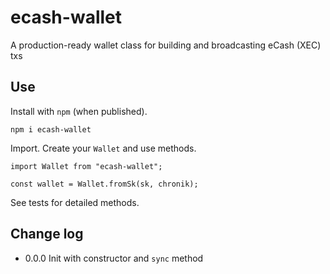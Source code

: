 # ecash-wallet

A production-ready wallet class for building and broadcasting eCash (XEC) txs

## Use

Install with `npm` (when published).

`npm i ecash-wallet`

Import. Create your `Wallet` and use methods.

```
import Wallet from "ecash-wallet";

const wallet = Wallet.fromSk(sk, chronik);
```

See tests for detailed methods.

## Change log

-   0.0.0 Init with constructor and `sync` method
